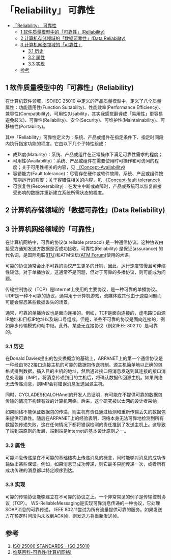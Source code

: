 # 「Reliability」 可靠性

- [「Reliability」 可靠性](#reliability-可靠性)
  - [1 软件质量模型中的「可靠性」(Reliability)](#1-软件质量模型中的可靠性reliability)
  - [2 计算机存储领域的「数据可靠性」(Data Reliability)](#2-计算机存储领域的数据可靠性data-reliability)
  - [3 计算机网络领域的「可靠性」](#3-计算机网络领域的可靠性)
    - [3.1 历史](#31-历史)
    - [3.2 属性](#32-属性)
    - [3.3 实现](#33-实现)
  - [参考](#参考)

## 1 软件质量模型中的「可靠性」(Reliability)
在计算机软件领域，ISO/IEC 25010 中定义的产品质量模型中，定义了八个质量属性：功能适用性(Function Suitability)、性能效率(Performance Efficiency)、兼容性(Compatibility)、可用性(Usability，其实我感觉翻译成「易用性」更容易避免歧义)、可靠性(Reliability)、安全(Security)、可维护性(Maintainability)、可移植性(Portability)。

其中「Reliability」可靠性定义为：系统、产品或组件在指定条件下、指定时间段内执行指定功能的程度。它由以下几个子特性组成：
* 成熟度(Maturity)：系统、产品或组件在正常操作下满足可靠性需求的程度；
* 可用性(Availability)：系统、产品或组件在需要使用时可操作和可访问的程度；关于可用性相关的内容，见 [《Concept-Availability》](./availability.md)
* 容错能力(Fault tolerance)：尽管存在硬件或软件故障，系统、产品或组件按预期运行的程度；关于容错性相关的内容，见 [《Concept-fault tolerance》](./fault-tolerance.md)
* 可恢复性(Recoverability)：在发生中断或故障时，产品或系统可以恢复直接受影响的数据并重新建立系统所需状态的程度。


## 2 计算机存储领域的「数据可靠性」(Data Reliability)


## 3 计算机网络领域的「可靠性」
在计算机网络中，可靠的协议(a reliable protocol) 是一种通信协议。这种协议由接受方通知发送方数据是否成功接收。可靠性(Reliability) 是保证(assurance) 的代名词，是国际电联([ITU](https://en.wikipedia.org/wiki/ITU))和ATM论坛([ATM Forum](https://en.wikipedia.org/wiki/ATM_Forum))使用的术语。

可靠的协议通常会比不可靠的协议产生更多的开销，因此，运行速度较慢且可伸缩性较低。对于单播协议，这通常不是问题，但对于可靠的多播协议，则可能成为问题。

传输控制协议（TCP）是Internet上使用的主要协议，是一种可靠的单播协议。 UDP是一种不可靠的协议，通常用于计算机游戏，流媒体或其他由于速度问题而可能会容忍某些数据丢失的场景。

通常，可靠的单播协议也是面向连接的。例如，TCP是面向连接的，虚电路ID由源IP地址和目标IP地址以及端口号组成。但是，某些不可靠的协议是面向连接的，例如异步传输模式和帧中继。此外，某些无连接协议（例如IEEE 802.11）是可靠的。

### 3.1 历史
在Donald Davies提出的包交换概念的基础上，ARPANET上的第一个通信协议是一种经由1822接口连接主机的可靠的数据包传送机制。源主机简单地以正确的包格式排列数据，插入目的主机的地址，然后通过接口将消息发送到其连接的接口消息处理器（IMP）。将消息传递到目的主机后，将确认数据传回源主机。如果网络无法传递消息，则IMP会将错误消息发送回源主机。

同时，CYCLADES和ALOHAnet的开发人员证明，有可能在不提供可靠的数据包传输的情况下构建有效的计算机网络。后来，这个研究被以太网的设计者采纳。

如果网络不能保证数据包的传递，则主机有责任通过检测和重新传输丢失的数据包来提供可靠性。随后在ARPANET上的经验表明，网络本身无法可靠地检测到所有数据包传递失败，这在任何情况下都将错误检测的责任推到了发送主机上。这导致了端到端原则的发展，端到端是Internet的基本设计原则之一。

### 3.2 属性
可靠消息传递是在不可靠的基础结构上传递消息的概念，同时能够对消息的成功传输做出某些保证。例如，如果消息已成功传递，则它最多只能传递一次，或者所有成功传递的消息都以特定顺序到达。

### 3.3 实现
可靠的传输协议能够建立在不可靠的协议之上。一个非常常见的例子是传输控制协议（TCP）。
WS-ReliableMessaging是实现可靠消息传递的一种协议，它处理SOAP消息的可靠传递。
IEEE 802.11尝试为所有流量提供可靠的服务。如果发送方在预定时间段内未收到ACK帧，则发送方将重新发送帧。

## 参考
1. [ISO 25000 STANDARDS - ISO 25010](https://iso25000.com/index.php/en/iso-25000-standards/iso-25010)
2. [维基百科-可靠性(计算机网络)](https://zh.wikipedia.org/wiki/%E5%8F%AF%E9%9D%A0%E6%80%A7_(%E8%AE%A1%E7%AE%97%E6%9C%BA%E7%BD%91%E7%BB%9C))
